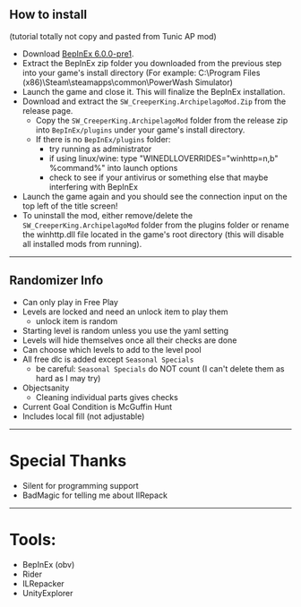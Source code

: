 ## How to install
(tutorial totally not copy and pasted from Tunic AP mod)

- Download [BepInEx 6.0.0-pre1](https://github.com/BepInEx/BepInEx/releases/download/v6.0.0-pre.1/BepInEx_UnityIL2CPP_x64_6.0.0-pre.1.zip).
- Extract the BepInEx zip folder you downloaded from the previous step into your game's install directory (For example: C:\Program Files (x86)\Steam\steamapps\common\PowerWash Simulator)
- Launch the game and close it. This will finalize the BepInEx installation.
- Download and extract the `SW_CreeperKing.ArchipelagoMod.Zip` from the release page.
    - Copy the `SW_CreeperKing.ArchipelagoMod` folder from the release zip into `BepInEx/plugins` under your game's install directory.
    - If there is no `BepInEx/plugins` folder: 
      - try running as administrator
      - if using linux/wine: type "WINEDLLOVERRIDES="winhttp=n,b" %command%" into launch options
      - check to see if your antivirus or something else that maybe interfering with BepInEx
- Launch the game again and you should see the connection input on the top left of the title screen!
- To uninstall the mod, either remove/delete the `SW_CreeperKing.ArchipelagoMod` folder from the plugins folder or rename the winhttp.dll file located in the game's root directory (this will disable all installed mods from running).

---

## Randomizer Info

- Can only play in Free Play
- Levels are locked and need an unlock item to play them
  - unlock item is random
- Starting level is random unless you use the yaml setting
- Levels will hide themselves once all their checks are done
- Can choose which levels to add to the level pool
- All free dlc is added except `Seasonal Specials`
  - be careful: `Seasonal Specials` do NOT count (I can't delete them as hard as I may try)
- Objectsanity
  - Cleaning individual parts gives checks
- Current Goal Condition is McGuffin Hunt
- Includes local fill (not adjustable)

---

# Special Thanks

- Silent for programming support
- BadMagic for telling me about IlRepack

---

# Tools:

- BepInEx (obv)
- Rider
- ILRepacker
- UnityExplorer
